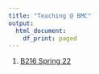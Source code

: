 ```yaml
---
title: "Teaching @ BMC"
output:
  html_document:
    df_print: paged
---
```




1. [B216 Spring 22](https://bitarellolab.github.io/Teaching_BMC/B216/)
